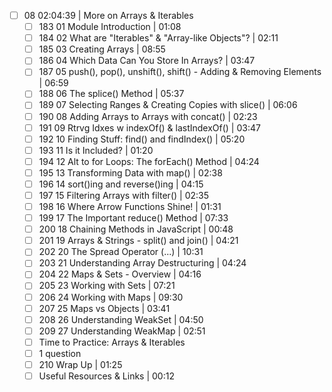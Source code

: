- [ ] 08 02:04:39 | More on Arrays & Iterables
  - [ ] 183 01 Module Introduction | 01:08
  - [ ] 184 02 What are "Iterables" & "Array-like Objects"? | 02:11
  - [ ] 185 03 Creating Arrays | 08:55
  - [ ] 186 04 Which Data Can You Store In Arrays? | 03:47
  - [ ] 187 05 push(), pop(), unshift(), shift() - Adding & Removing Elements | 06:59
  - [ ] 188 06 The splice() Method | 05:37
  - [ ] 189 07 Selecting Ranges & Creating Copies with slice() | 06:06
  - [ ] 190 08 Adding Arrays to Arrays with concat() | 02:23
  - [ ] 191 09 Rtrvg Idxes w indexOf() & lastIndexOf() | 03:47
  - [ ] 192 10 Finding Stuff: find() and findIndex() | 05:20
  - [ ] 193 11 Is it Included? | 01:20
  - [ ] 194 12 Alt to for Loops: The forEach() Method | 04:24
  - [ ] 195 13 Transforming Data with map() | 02:38
  - [ ] 196 14 sort()ing and reverse()ing | 04:15
  - [ ] 197 15 Filtering Arrays with filter() | 02:35
  - [ ] 198 16 Where Arrow Functions Shine! | 01:31
  - [ ] 199 17 The Important reduce() Method | 07:33
  - [ ] 200 18 Chaining Methods in JavaScript | 00:48
  - [ ] 201 19 Arrays & Strings - split() and join() | 04:21
  - [ ] 202 20 The Spread Operator (...) | 10:31
  - [ ] 203 21 Understanding Array Destructuring | 04:24
  - [ ] 204 22 Maps & Sets - Overview | 04:16
  - [ ] 205 23 Working with Sets | 07:21
  - [ ] 206 24 Working with Maps | 09:30
  - [ ] 207 25 Maps vs Objects | 03:41
  - [ ] 208 26 Understanding WeakSet | 04:50
  - [ ] 209 27 Understanding WeakMap | 02:51
  - [ ] Time to Practice: Arrays & Iterables
  - [ ] 1 question
  - [ ] 210 Wrap Up | 01:25
  - [ ] Useful Resources & Links | 00:12
